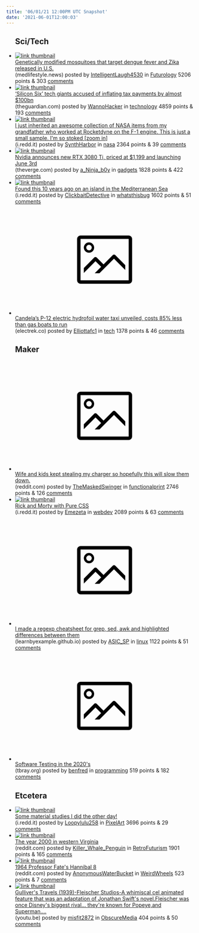 ```yaml
---
title: '06/01/21 12:00PM UTC Snapshot'
date: '2021-06-01T12:00:03'
---
```

<ul>
<h2>Sci/Tech</h2>

<li><a href='https://medlifestyle.news/2021/05/31/mosquitoes-target-dengue-zika/'><img src='https://b.thumbs.redditmedia.com/TbS8YF0hH9rVzS1PoiiV6WBejCXwW6f3lEMGWqO6EIg.jpg' alt='link thumbnail'></a><div><div class='linkTitle'><a href='https://medlifestyle.news/2021/05/31/mosquitoes-target-dengue-zika/'>Genetically modified mosquitoes that target dengue fever and Zika released in U.S.</a></div>(medlifestyle.news) posted by <a href='https://www.reddit.com/user/IntelligentLaugh4530'>IntelligentLaugh4530</a> in <a href='https://www.reddit.com/r/Futurology'>Futurology</a> 5206 points & 303 <a href='https://www.reddit.com/r/Futurology/comments/nperfy/genetically_modified_mosquitoes_that_target/'>comments</a></div></li>

<li><a href='https://www.theguardian.com/business/2021/may/31/silicon-six-tech-giants-accused-of-inflating-tax-payments-by-almost-100bn'><img src='https://b.thumbs.redditmedia.com/bv6YV7RwWO2ZAp_wT-TdSY2Dlz8uJVP_8lyzHKz3aLo.jpg' alt='link thumbnail'></a><div><div class='linkTitle'><a href='https://www.theguardian.com/business/2021/may/31/silicon-six-tech-giants-accused-of-inflating-tax-payments-by-almost-100bn'>‘Silicon Six’ tech giants accused of inflating tax payments by almost $100bn</a></div>(theguardian.com) posted by <a href='https://www.reddit.com/user/WannoHacker'>WannoHacker</a> in <a href='https://www.reddit.com/r/technology'>technology</a> 4859 points & 193 <a href='https://www.reddit.com/r/technology/comments/np24rn/silicon_six_tech_giants_accused_of_inflating_tax/'>comments</a></div></li>

<li><a href='https://i.redd.it/9ua4c097yg271.jpg'><img src='https://b.thumbs.redditmedia.com/pIyh9gfYuF97i3xB-LYTbaIxYLi7rjQUpMLlaSOrkEk.jpg' alt='link thumbnail'></a><div><div class='linkTitle'><a href='https://i.redd.it/9ua4c097yg271.jpg'>I just inherited an awesome collection of NASA items from my grandfather who worked at Rocketdyne on the F-1 engine. This is just a small sample. I'm so stoked [zoom in]</a></div>(i.redd.it) posted by <a href='https://www.reddit.com/user/SynthHarbor'>SynthHarbor</a> in <a href='https://www.reddit.com/r/nasa'>nasa</a> 2364 points & 39 <a href='https://www.reddit.com/r/nasa/comments/np55x9/i_just_inherited_an_awesome_collection_of_nasa/'>comments</a></div></li>

<li><a href='https://www.theverge.com/2021/6/1/22461660/nvidia-geforce-rtx-3080-ti-specs-price-release-date-features'><img src='https://b.thumbs.redditmedia.com/Hm_k1jojCE6XTJIsx5n7flSfFxnv2auijZvbvPk7Qhs.jpg' alt='link thumbnail'></a><div><div class='linkTitle'><a href='https://www.theverge.com/2021/6/1/22461660/nvidia-geforce-rtx-3080-ti-specs-price-release-date-features'>Nvidia announces new RTX 3080 Ti, priced at $1,199 and launching June 3rd</a></div>(theverge.com) posted by <a href='https://www.reddit.com/user/a_Ninja_b0y'>a_Ninja_b0y</a> in <a href='https://www.reddit.com/r/gadgets'>gadgets</a> 1828 points & 422 <a href='https://www.reddit.com/r/gadgets/comments/npn7yh/nvidia_announces_new_rtx_3080_ti_priced_at_1199/'>comments</a></div></li>

<li><a href='https://i.redd.it/o65fbix61h271.jpg'><img src='https://b.thumbs.redditmedia.com/HwIj2ty2eDDxeitMw6lfK5w6GjdInprNVSyWztDAnKY.jpg' alt='link thumbnail'></a><div><div class='linkTitle'><a href='https://i.redd.it/o65fbix61h271.jpg'>Found this 10 years ago on an island in the Mediterranean Sea</a></div>(i.redd.it) posted by <a href='https://www.reddit.com/user/ClickbaitDetective'>ClickbaitDetective</a> in <a href='https://www.reddit.com/r/whatsthisbug'>whatsthisbug</a> 1602 points & 51 <a href='https://www.reddit.com/r/whatsthisbug/comments/np5h4b/found_this_10_years_ago_on_an_island_in_the/'>comments</a></div></li>

<li><a href='https://electrek.co/2021/05/31/candelas-p-12-electric-hydrofoil-water-taxi-unveiled-costs-85-less-than-gas-boats-to-run/'><svg version='1.1' viewBox='-34 -14 104 64' preserveAspectRatio='xMidYMid meet' xmlns='http://www.w3.org/2000/svg' xmlns:xlink='http://www.w3.org/1999/xlink'>
    <title>link thumbnail</title>
    <path d='M32,4H4A2,2,0,0,0,2,6V30a2,2,0,0,0,2,2H32a2,2,0,0,0,2-2V6A2,2,0,0,0,32,4ZM4,30V6H32V30Z'></path>
    <path d='M8.92,14a3,3,0,1,0-3-3A3,3,0,0,0,8.92,14Zm0-4.6A1.6,1.6,0,1,1,7.33,11,1.6,1.6,0,0,1,8.92,9.41Z'></path>
    <path d='M22.78,15.37l-5.4,5.4-4-4a1,1,0,0,0-1.41,0L5.92,22.9v2.83l6.79-6.79L16,22.18l-3.75,3.75H15l8.45-8.45L30,24V21.18l-5.81-5.81A1,1,0,0,0,22.78,15.37Z'></path>
    </svg></a><div><div class='linkTitle'><a href='https://electrek.co/2021/05/31/candelas-p-12-electric-hydrofoil-water-taxi-unveiled-costs-85-less-than-gas-boats-to-run/'>Candela’s P-12 electric hydrofoil water taxi unveiled, costs 85% less than gas boats to run</a></div>(electrek.co) posted by <a href='https://www.reddit.com/user/Elliottafc1'>Elliottafc1</a> in <a href='https://www.reddit.com/r/tech'>tech</a> 1378 points & 46 <a href='https://www.reddit.com/r/tech/comments/np4nwr/candelas_p12_electric_hydrofoil_water_taxi/'>comments</a></div></li>

<h2>Maker</h2>

<li><a href='https://www.reddit.com/gallery/np9pd6'><svg version='1.1' viewBox='-34 -14 104 64' preserveAspectRatio='xMidYMid meet' xmlns='http://www.w3.org/2000/svg' xmlns:xlink='http://www.w3.org/1999/xlink'>
    <title>link thumbnail</title>
    <path d='M32,4H4A2,2,0,0,0,2,6V30a2,2,0,0,0,2,2H32a2,2,0,0,0,2-2V6A2,2,0,0,0,32,4ZM4,30V6H32V30Z'></path>
    <path d='M8.92,14a3,3,0,1,0-3-3A3,3,0,0,0,8.92,14Zm0-4.6A1.6,1.6,0,1,1,7.33,11,1.6,1.6,0,0,1,8.92,9.41Z'></path>
    <path d='M22.78,15.37l-5.4,5.4-4-4a1,1,0,0,0-1.41,0L5.92,22.9v2.83l6.79-6.79L16,22.18l-3.75,3.75H15l8.45-8.45L30,24V21.18l-5.81-5.81A1,1,0,0,0,22.78,15.37Z'></path>
    </svg></a><div><div class='linkTitle'><a href='https://www.reddit.com/gallery/np9pd6'>Wife and kids kept stealing my charger so hopefully this will slow them down.</a></div>(reddit.com) posted by <a href='https://www.reddit.com/user/TheMaskedSwinger'>TheMaskedSwinger</a> in <a href='https://www.reddit.com/r/functionalprint'>functionalprint</a> 2746 points & 126 <a href='https://www.reddit.com/r/functionalprint/comments/np9pd6/wife_and_kids_kept_stealing_my_charger_so/'>comments</a></div></li>

<li><a href='https://i.redd.it/ytggo3j8bj271.gif'><img src='https://b.thumbs.redditmedia.com/eAqH8wYidBANRPi2vM3fpExs2AAPxnGBEggRBBs4H3k.jpg' alt='link thumbnail'></a><div><div class='linkTitle'><a href='https://i.redd.it/ytggo3j8bj271.gif'>Rick and Morty with Pure CSS</a></div>(i.redd.it) posted by <a href='https://www.reddit.com/user/Emezeta'>Emezeta</a> in <a href='https://www.reddit.com/r/webdev'>webdev</a> 2089 points & 63 <a href='https://www.reddit.com/r/webdev/comments/npffn5/rick_and_morty_with_pure_css/'>comments</a></div></li>

<li><a href='https://learnbyexample.github.io/gnu-bre-ere-cheatsheet/'><svg version='1.1' viewBox='-34 -14 104 64' preserveAspectRatio='xMidYMid meet' xmlns='http://www.w3.org/2000/svg' xmlns:xlink='http://www.w3.org/1999/xlink'>
    <title>link thumbnail</title>
    <path d='M32,4H4A2,2,0,0,0,2,6V30a2,2,0,0,0,2,2H32a2,2,0,0,0,2-2V6A2,2,0,0,0,32,4ZM4,30V6H32V30Z'></path>
    <path d='M8.92,14a3,3,0,1,0-3-3A3,3,0,0,0,8.92,14Zm0-4.6A1.6,1.6,0,1,1,7.33,11,1.6,1.6,0,0,1,8.92,9.41Z'></path>
    <path d='M22.78,15.37l-5.4,5.4-4-4a1,1,0,0,0-1.41,0L5.92,22.9v2.83l6.79-6.79L16,22.18l-3.75,3.75H15l8.45-8.45L30,24V21.18l-5.81-5.81A1,1,0,0,0,22.78,15.37Z'></path>
    </svg></a><div><div class='linkTitle'><a href='https://learnbyexample.github.io/gnu-bre-ere-cheatsheet/'>I made a regexp cheatsheet for grep, sed, awk and highlighted differences between them</a></div>(learnbyexample.github.io) posted by <a href='https://www.reddit.com/user/ASIC_SP'>ASIC_SP</a> in <a href='https://www.reddit.com/r/linux'>linux</a> 1122 points & 51 <a href='https://www.reddit.com/r/linux/comments/np2w20/i_made_a_regexp_cheatsheet_for_grep_sed_awk_and/'>comments</a></div></li>

<li><a href='https://www.tbray.org/ongoing/When/202x/2021/05/15/Testing-in-2021'><svg version='1.1' viewBox='-34 -14 104 64' preserveAspectRatio='xMidYMid meet' xmlns='http://www.w3.org/2000/svg' xmlns:xlink='http://www.w3.org/1999/xlink'>
    <title>link thumbnail</title>
    <path d='M32,4H4A2,2,0,0,0,2,6V30a2,2,0,0,0,2,2H32a2,2,0,0,0,2-2V6A2,2,0,0,0,32,4ZM4,30V6H32V30Z'></path>
    <path d='M8.92,14a3,3,0,1,0-3-3A3,3,0,0,0,8.92,14Zm0-4.6A1.6,1.6,0,1,1,7.33,11,1.6,1.6,0,0,1,8.92,9.41Z'></path>
    <path d='M22.78,15.37l-5.4,5.4-4-4a1,1,0,0,0-1.41,0L5.92,22.9v2.83l6.79-6.79L16,22.18l-3.75,3.75H15l8.45-8.45L30,24V21.18l-5.81-5.81A1,1,0,0,0,22.78,15.37Z'></path>
    </svg></a><div><div class='linkTitle'><a href='https://www.tbray.org/ongoing/When/202x/2021/05/15/Testing-in-2021'>Software Testing in the 2020's</a></div>(tbray.org) posted by <a href='https://www.reddit.com/user/benfred'>benfred</a> in <a href='https://www.reddit.com/r/programming'>programming</a> 519 points & 182 <a href='https://www.reddit.com/r/programming/comments/npclst/software_testing_in_the_2020s/'>comments</a></div></li>

<h2>Etcetera</h2>

<li><a href='https://i.redd.it/u545dnpveh271.png'><img src='https://b.thumbs.redditmedia.com/1zof2sY_2GoOnphTx0K91Mk7duq__SJZXfIU1vrVYQY.jpg' alt='link thumbnail'></a><div><div class='linkTitle'><a href='https://i.redd.it/u545dnpveh271.png'>Some material studies I did the other day!</a></div>(i.redd.it) posted by <a href='https://www.reddit.com/user/Loopylulu258'>Loopylulu258</a> in <a href='https://www.reddit.com/r/PixelArt'>PixelArt</a> 3696 points & 29 <a href='https://www.reddit.com/r/PixelArt/comments/np77n9/some_material_studies_i_did_the_other_day/'>comments</a></div></li>

<li><a href='https://www.reddit.com/gallery/np847e'><img src='https://b.thumbs.redditmedia.com/TMTraLyR8Ps99vZ1G1MgUdsk2nLsD3qUHc9b_mpdo9E.jpg' alt='link thumbnail'></a><div><div class='linkTitle'><a href='https://www.reddit.com/gallery/np847e'>The year 2000 in western Virginia</a></div>(reddit.com) posted by <a href='https://www.reddit.com/user/Killer_Whale_Penguin'>Killer_Whale_Penguin</a> in <a href='https://www.reddit.com/r/RetroFuturism'>RetroFuturism</a> 1901 points & 165 <a href='https://www.reddit.com/r/RetroFuturism/comments/np847e/the_year_2000_in_western_virginia/'>comments</a></div></li>

<li><a href='https://www.reddit.com/gallery/np2jhl'><img src='https://b.thumbs.redditmedia.com/rnRz0eqEzoSa7WSU8KAUnF4rWrQe5NfwE5gxIsvpX2Q.jpg' alt='link thumbnail'></a><div><div class='linkTitle'><a href='https://www.reddit.com/gallery/np2jhl'>1964 Professor Fate's Hannibal 8</a></div>(reddit.com) posted by <a href='https://www.reddit.com/user/AnonymousWaterBucket'>AnonymousWaterBucket</a> in <a href='https://www.reddit.com/r/WeirdWheels'>WeirdWheels</a> 523 points & 7 <a href='https://www.reddit.com/r/WeirdWheels/comments/np2jhl/1964_professor_fates_hannibal_8/'>comments</a></div></li>

<li><a href='https://youtu.be/SjnXF3pSqEg'><img src='https://b.thumbs.redditmedia.com/tbgoIPKnXID9IFWWamU2tvWw8s8mnyx7uZs-QJwycrs.jpg' alt='link thumbnail'></a><div><div class='linkTitle'><a href='https://youtu.be/SjnXF3pSqEg'>Gulliver's Travels (1939)-Fleischer Studios-A whimiscal cel animated feature that was an adaptation of Jonathan Swift's novel.Fleischer was once Disney's biggest rival... they're known for Popeye,and Superman....</a></div>(youtu.be) posted by <a href='https://www.reddit.com/user/misfit2872'>misfit2872</a> in <a href='https://www.reddit.com/r/ObscureMedia'>ObscureMedia</a> 404 points & 50 <a href='https://www.reddit.com/r/ObscureMedia/comments/np83i5/gullivers_travels_1939fleischer_studiosa/'>comments</a></div></li>

</ul>
